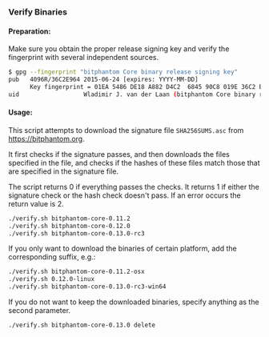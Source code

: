### Verify Binaries

#### Preparation:

Make sure you obtain the proper release signing key and verify the fingerprint with several independent sources.

```sh
$ gpg --fingerprint "bitphantom Core binary release signing key"
pub   4096R/36C2E964 2015-06-24 [expires: YYYY-MM-DD]
      Key fingerprint = 01EA 5486 DE18 A882 D4C2  6845 90C8 019E 36C2 E964
uid                  Wladimir J. van der Laan (bitphantom Core binary release signing key) <laanwj@gmail.com>
```

#### Usage:

This script attempts to download the signature file `SHA256SUMS.asc` from https://bitphantom.org.

It first checks if the signature passes, and then downloads the files specified in the file, and checks if the hashes of these files match those that are specified in the signature file.

The script returns 0 if everything passes the checks. It returns 1 if either the signature check or the hash check doesn't pass. If an error occurs the return value is 2.


```sh
./verify.sh bitphantom-core-0.11.2
./verify.sh bitphantom-core-0.12.0
./verify.sh bitphantom-core-0.13.0-rc3
```

If you only want to download the binaries of certain platform, add the corresponding suffix, e.g.:

```sh
./verify.sh bitphantom-core-0.11.2-osx
./verify.sh 0.12.0-linux
./verify.sh bitphantom-core-0.13.0-rc3-win64
```

If you do not want to keep the downloaded binaries, specify anything as the second parameter.

```sh
./verify.sh bitphantom-core-0.13.0 delete
```
